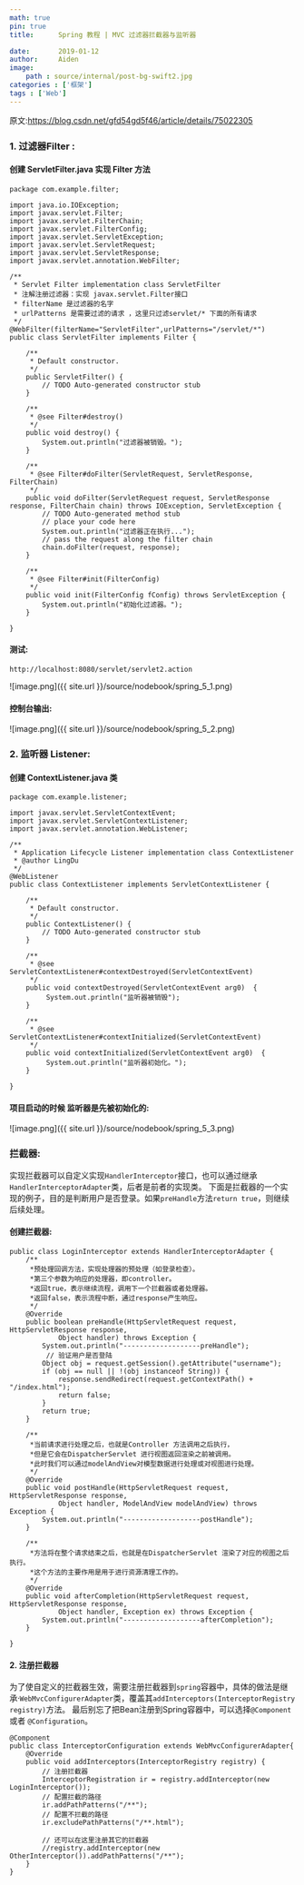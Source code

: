 ```yaml
---
math: true
pin: true
title:      Spring 教程 | MVC 过滤器拦截器与监听器

date:       2019-01-12
author:     Aiden
image: 
    path : source/internal/post-bg-swift2.jpg
categories : ['框架']
tags : ['Web']
---
```

原文:<https://blog.csdn.net/gfd54gd5f46/article/details/75022305>

### 1. 过滤器Filter :

#### 创建 ServletFilter.java 实现 Filter 方法

```
package com.example.filter;

import java.io.IOException;
import javax.servlet.Filter;
import javax.servlet.FilterChain;
import javax.servlet.FilterConfig;
import javax.servlet.ServletException;
import javax.servlet.ServletRequest;
import javax.servlet.ServletResponse;
import javax.servlet.annotation.WebFilter;

/**
 * Servlet Filter implementation class ServletFilter
 * 注解注册过滤器：实现 javax.servlet.Filter接口
 * filterName 是过滤器的名字
 * urlPatterns 是需要过滤的请求 ，这里只过滤servlet/* 下面的所有请求
 */
@WebFilter(filterName="ServletFilter",urlPatterns="/servlet/*")
public class ServletFilter implements Filter {

    /**
     * Default constructor.
     */
    public ServletFilter() {
        // TODO Auto-generated constructor stub
    }

    /**
     * @see Filter#destroy()
     */
    public void destroy() {
        System.out.println("过滤器被销毁。");
    }

    /**
     * @see Filter#doFilter(ServletRequest, ServletResponse, FilterChain)
     */
    public void doFilter(ServletRequest request, ServletResponse response, FilterChain chain) throws IOException, ServletException {
        // TODO Auto-generated method stub
        // place your code here
        System.out.println("过滤器正在执行...");
        // pass the request along the filter chain
        chain.doFilter(request, response);
    }

    /**
     * @see Filter#init(FilterConfig)
     */
    public void init(FilterConfig fConfig) throws ServletException {
        System.out.println("初始化过滤器。");
    }

}
```

#### 测试:

```
http://localhost:8080/servlet/servlet2.action
```

![image.png]({{ site.url }}/source/nodebook/spring_5_1.png)

#### 控制台输出:

![image.png]({{ site.url }}/source/nodebook/spring_5_2.png)

### 2. 监听器 Listener:

#### 创建 ContextListener.java 类

```
package com.example.listener;

import javax.servlet.ServletContextEvent;
import javax.servlet.ServletContextListener;
import javax.servlet.annotation.WebListener;

/**
 * Application Lifecycle Listener implementation class ContextListener
 * @author LingDu
 */
@WebListener
public class ContextListener implements ServletContextListener {

    /**
     * Default constructor.
     */
    public ContextListener() {
        // TODO Auto-generated constructor stub
    }

    /**
     * @see ServletContextListener#contextDestroyed(ServletContextEvent)
     */
    public void contextDestroyed(ServletContextEvent arg0)  {
         System.out.println("监听器被销毁");
    }

    /**
     * @see ServletContextListener#contextInitialized(ServletContextEvent)
     */
    public void contextInitialized(ServletContextEvent arg0)  {
         System.out.println("监听器初始化。");
    }

}
```

#### 项目启动的时候 监听器是先被初始化的:

![image.png]({{ site.url }}/source/nodebook/spring_5_3.png)


### 拦截器:

实现拦截器可以自定义实现`HandlerInterceptor`接口，也可以通过继承`HandlerInterceptorAdapter`类，后者是前者的实现类。
下面是拦截器的一个实现的例子，目的是判断用户是否登录。如果`preHandle`方法`return true`，则继续后续处理。

#### 创建拦截器:

```
public class LoginInterceptor extends HandlerInterceptorAdapter {
    /**
     *预处理回调方法，实现处理器的预处理（如登录检查）。
     *第三个参数为响应的处理器，即controller。
     *返回true，表示继续流程，调用下一个拦截器或者处理器。
     *返回false，表示流程中断，通过response产生响应。
     */
    @Override
    public boolean preHandle(HttpServletRequest request, HttpServletResponse response,
            Object handler) throws Exception {
        System.out.println("-------------------preHandle");
         // 验证用户是否登陆
        Object obj = request.getSession().getAttribute("username");
        if (obj == null || !(obj instanceof String)) {
            response.sendRedirect(request.getContextPath() + "/index.html");
            return false;
        }
        return true;
    }

    /**
     *当前请求进行处理之后，也就是Controller 方法调用之后执行，
     *但是它会在DispatcherServlet 进行视图返回渲染之前被调用。
     *此时我们可以通过modelAndView对模型数据进行处理或对视图进行处理。
     */
    @Override
    public void postHandle(HttpServletRequest request, HttpServletResponse response,
            Object handler, ModelAndView modelAndView) throws Exception {
        System.out.println("-------------------postHandle");
    }

    /**
     *方法将在整个请求结束之后，也就是在DispatcherServlet 渲染了对应的视图之后执行。
     *这个方法的主要作用是用于进行资源清理工作的。
     */
    @Override
    public void afterCompletion(HttpServletRequest request, HttpServletResponse response,
            Object handler, Exception ex) throws Exception {
        System.out.println("-------------------afterCompletion");
    }

}
```

#### 2. 注册拦截器

为了使自定义的拦截器生效，需要注册拦截器到`spring`容器中，具体的做法是继承·`WebMvcConfigurerAdapter`类，覆盖其`addInterceptors(InterceptorRegistry registry)`方法。
最后别忘了把Bean注册到Spring容器中，可以选择`@Component` 或者 `@Configuration`。


```
@Component
public class InterceptorConfiguration extends WebMvcConfigurerAdapter{
    @Override
    public void addInterceptors(InterceptorRegistry registry) {
        // 注册拦截器
        InterceptorRegistration ir = registry.addInterceptor(new LoginInterceptor());
        // 配置拦截的路径
        ir.addPathPatterns("/**");
        // 配置不拦截的路径
        ir.excludePathPatterns("/**.html");

        // 还可以在这里注册其它的拦截器
        //registry.addInterceptor(new OtherInterceptor()).addPathPatterns("/**");
    }
}
```
